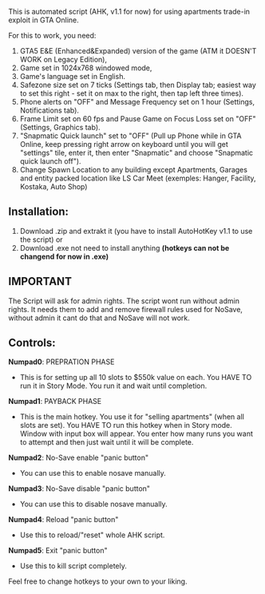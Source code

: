 This is automated script (AHK, v1.1 for now) for using apartments trade-in exploit in GTA Online.

For this to work, you need:
1. GTA5 E&E (Enhanced&Expanded) version of the game (ATM it DOESN'T WORK on Legacy Edition),
2. Game set in 1024x768 windowed mode,
3. Game's language set in English.
4. Safezone size set on 7 ticks (Settings tab, then Display tab; easiest way to set this right - set it on max to the right, then tap left three times).
5. Phone alerts on "OFF" and Message Frequency set on 1 hour (Settings, Notifications tab).
6. Frame Limit set on 60 fps and Pause Game on Focus Loss set on "OFF" (Settings, Graphics tab).
7. "Snapmatic Quick launch" set to "OFF" (Pull up Phone while in GTA Online, keep pressing right arrow on keyboard until you will get "settings" tile, enter it, then enter "Snapmatic" and choose "Snapmatic quick launch off").
8. Change Spawn Location to any building except Apartments, Garages and entity packed location like LS Car Meet (exemples: Hanger, Facility, Kostaka, Auto Shop)


**Installation:**
-
1. Download .zip and extrakt it (you have to install AutoHotKey v1.1 to use the script)
or
2. Download .exe not need to install anything **(hotkeys can not be changend for now in .exe)**

**IMPORTANT**
-
The Script will ask for admin rights.
The script wont run without admin rights. It needs them to add and remove firewall rules used for NoSave, without admin it cant do that and NoSave will not work.


**Controls:**
-
**Numpad0**: PREPRATION PHASE
- This is for setting up all 10 slots to $550k value on each. You HAVE TO run it in Story Mode. You run it and wait until completion.


**Numpad1**: PAYBACK PHASE
- This is the main hotkey. You use it for "selling apartments" (when all slots are set). You HAVE TO run this hotkey when in Story mode.
Window with input box will appear. You enter how many runs you want to attempt and then just wait until it will be complete.

**Numpad2**: No-Save enable "panic button"
- You can use this to enable nosave manually.

**Numpad3**: No-Save disable "panic button"
- You can use this to disable nosave manually.

**Numpad4**: Reload "panic button"
- Use this to reload/"reset" whole AHK script.

**Numpad5**: Exit "panic button"
- Use this to kill script completely.


Feel free to change hotkeys to your own to your liking.
